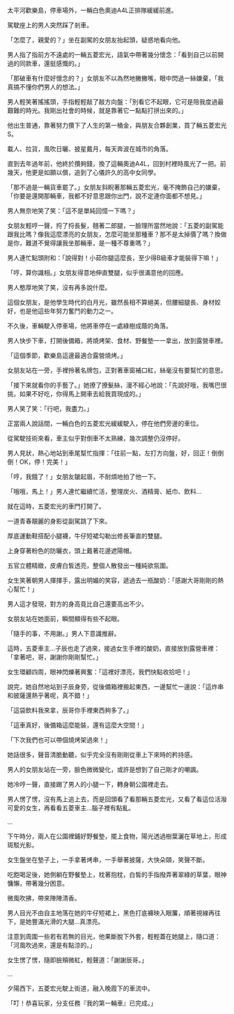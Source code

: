 太平河歡樂島，停車場外，一輛白色奧迪A4L正排隊緩緩前進。  

駕駛座上的男人突然踩了剎車。  

「怎麼了，親愛的？」坐在副駕的女朋友抬起頭，疑惑地看向他。  

男人指了指前方不遠處的一輛五菱宏光，語氣中帶著幾分懷念：「看到自己以前開過的同款車，還挺感慨的。」  

「那破車有什麼好懷念的？」女朋友不以為然地撇撇嘴，眼中閃過一絲嫌棄，「我真搞不懂你們男人的想法。」  

男人輕笑著搖搖頭，手指輕輕敲了敲方向盤：「別看它不起眼，它可是陪我度過最艱難的時光。我剛出社會的時候，就是靠著它一點點打拼出來的。」  

他出生普通，靠著努力攢下了人生的第一桶金，與朋友合夥創業，買了輛五菱宏光S。  

載人、拉貨，風吹日曬、披星戴月，每天奔波在城市的角落。  

直到去年過年前，他終於攢夠錢，換了這輛奧迪A4L，回到村裡時風光了一把。前幾天，他更是如願以償，追到了心儀許久的高中女同學。  

「那不過是一輛貨車罷了。」女朋友斜睨著那輛五菱宏光，毫不掩飾自己的嫌棄，「你要是還開那輛車，我都不好意思跟你出門，說不定連你面都不想見。」  

男人無奈地笑了笑：「這不是單純回憶一下嗎？」  

女朋友輕哼一聲，捋了捋長髮，翹著二郎腿，一臉理所當然地說：「五菱的副駕能跟我比嗎？像我這麼漂亮的女朋友，怎麼可能坐那種車？那不是太掉價了嗎？換做是你，難道不覺得讓我坐那輛車，是一種不尊重嗎？」  

男人連忙點頭附和：「說得對！小茹你腿這麼長，至少得B級車才能裝得下嘛！」  

「哼，算你識相。」女朋友得意地伸直雙腿，似乎很滿意他的回應。  

男人憨厚地笑了笑，沒有再多說什麼。  

這個女朋友，是他學生時代的白月光，雖然長相不算絕美，但腰細腿長、身材姣好，也是他這些年努力奮鬥的動力之一。  

不久後，車輛駛入停車場，他將車停在一處綠樹成蔭的角落。  

男人快步下車，打開後備箱，將燒烤架、食材、野餐墊一一拿出，放到露營車裡。  

「這個季節，歡樂島這邊最適合露營燒烤。」  

女朋友站在一旁，手裡拎著名牌包，正對著車窗補口紅，絲毫沒有要幫忙的意思。  

「接下來就看你的手藝了。」她撩了撩髮絲，漫不經心地說：「先說好哦，我嘴巴很挑，如果不好吃，你得馬上開車去給我買現成的。」  

男人笑了笑：「行吧，我盡力。」  

正當兩人說話間，一輛白色的五菱宏光緩緩駛入，停在他們旁邊的車位。  

從駕駛技術來看，車主似乎對倒車不太熟練，幾次調整仍沒停好。  

男人見狀，熱心地站到車尾幫忙指揮：「往前一點，左打方向盤，好，回正！倒倒倒！OK，停！完美！」  

「哼，我餓了！」女朋友皺起眉，不耐煩地拍了他一下。  

「哦哦，馬上！」男人連忙繼續忙活，整理炭火、酒精膏、紙巾、飲料...  

就在這時，五菱宏光的車門打開了。  

一道青春靚麗的身影從副駕跳了下來。  

厚底運動鞋搭配小腿襪，牛仔短裙勾勒出修長筆直的雙腿。  

上身穿著粉色的防曬衣，頭上戴著花邊遮陽帽。  

五官立體精緻，皮膚白皙透亮，整個人散發出一種純欲氛圍。  

女生笑著朝男人揮揮手，露出明媚的笑容，遞過去一瓶酸奶：「感謝大哥剛剛的熱心幫忙！」  

男人這才發現，對方的身高竟比自己還要高出不少。  

女朋友站在她面前，瞬間顯得有些不起眼。  

「隨手的事，不用謝。」男人下意識推辭。  

這時，五菱車主...子辰也走了過來，接過女生手裡的酸奶，直接放到露營車裡：「拿著吧，哥，謝謝你剛剛幫忙。」  

女生環顧四周，眼神閃爍著興奮：「這裡好漂亮，我們快點收拾吧！」  

說完，她自然地站到子辰身旁，從後備箱裡搬起東西，一邊幫忙一邊說：「這炸串和披薩還熱乎著呢，真不錯！」  

「這袋飲料我來拿，辰哥你手裡東西夠多了。」  

「這車真好，後備箱這麼能裝，還有這麼大空間！」  

「下次我們也可以帶個燒烤架過來！」  

她話很多，聲音清脆動聽，似乎完全沒有剛剛從車上下來時的矜持感。  

男人的女朋友站在一旁，臉色微微變化，或許是想到了自己剛才的嘲諷。  

她冷哼一聲，直接踢了男人的小腿一下，轉身朝公園裡走去。  

男人愣了愣，沒有馬上追上去，而是回頭看了看那輛五菱宏光，又看了看這位活潑可愛的女生，再看看五菱車主...腦子裡有點亂。  

...  

下午時分，兩人在公園裡鋪好野餐墊，擺上食物，陽光透過樹葉灑在草地上，形成斑駁光影。  

女生盤坐在墊子上，一手拿著烤串，一手舉著披薩，大快朵頤，笑聲不斷。  

吃飽喝足後，她側躺在野餐墊上，枕著抱枕，白皙的手指撥弄著翠綠的草葉，眼神慵懶，帶著幾分困意。  

微風吹拂，帶來陣陣清香。  

男人目光不由自主地落在她的牛仔短裙上，黑色打底褲映入眼簾，順著視線再往下，是她豐滿光滑的大腿...真漂亮。  

注意到周圍一些若有若無的目光，他果斷脫下外套，輕輕蓋在她腿上，隨口道：「河風吹過來，還是有點涼的。」  

女生愣了愣，隨即臉頰微紅，輕聲道：「謝謝辰哥。」  

...  

夕陽西下，五菱宏光駛上街道，融入晚霞下的車流中。  

「叮！恭喜玩家，分支任務『我的第一輛車』已完成。」